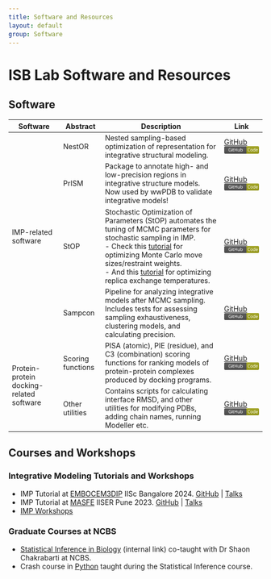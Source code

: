 ```yaml
---
title: Software and Resources
layout: default
group: Software
---
```

<h1>ISB Lab Software and Resources</h1>
<div class="container-fluid">

<h2>Software</h2>

<table>
    <thead>
        <tr>
            <th>Software</th>
            <th>Abstract</th>
            <th>Description</th>
            <th>Link</th>
        </tr>
    </thead>
    <tbody>
        <tr>
            <td rowspan="4">IMP-related software</td>
            <td>NestOR</td>
            <td>Nested sampling-based optimization of representation for integrative structural modeling.</td>
            <td><a href="https://github.com/isblab/nestor" class="link">GitHub <img src="/static/img/logos/code_logo.svg" alt="GitHub" class="logo"></a></td>
        </tr>
        <tr>
            <td>PrISM</td>
            <td>Package to annotate high- and low-precision regions in integrative structure models. Now used by wwPDB to validate integrative models!</td>
            <td><a href="https://github.com/isblab/prism" class="link">GitHub <img src="/static/img/logos/code_logo.svg" alt="GitHub" class="logo"></a></td>
        </tr>
        <tr>
            <td>StOP</td>
            <td>Stochastic Optimization of Parameters (StOP) automates the tuning of MCMC parameters for stochastic sampling in IMP.<br>
                - Check this <a href="https://github.com/isblab/stop/blob/main/docs/tutorial_basic.md" class="link">tutorial</a> for optimizing Monte Carlo move sizes/restraint weights.<br>
                - And this <a href="https://github.com/isblab/stop/blob/main/docs/tutorial_replica.md" class="link">tutorial</a> for optimizing replica exchange temperatures.
            </td>
            <td><a href="https://github.com/isblab/stop" class="link">GitHub <img src="/static/img/logos/code_logo.svg" alt="GitHub" class="logo"></a></td>
        </tr>
        <tr>
            <td>Sampcon</td>
            <td>Pipeline for analyzing integrative models after MCMC sampling. Includes tests for assessing sampling exhaustiveness, clustering models, and calculating precision.</td>
            <td><a href="https://github.com/salilab/imp-sampcon" class="link">GitHub <img src="/static/img/logos/code_logo.svg" alt="GitHub" class="logo"></a></td>
        </tr>
        <tr>
            <td rowspan="2">Protein-protein docking-related software</td>
            <td>Scoring functions</td>
            <td>PISA (atomic), PIE (residue), and C3 (combination) scoring functions for ranking models of protein-protein complexes produced by docking programs.</td>
            <td><a href="https://github.com/isblab/dockingScripts/tree/main/capriScripts/potentials" class="link">GitHub <img src="/static/img/logos/code_logo.svg" alt="GitHub" class="logo"></a></td>
        </tr>
        <tr>
            <td>Other utilities</td>
            <td>Contains scripts for calculating interface RMSD, and other utilities for modifying PDBs, adding chain names, running Modeller etc.</td>
            <td><a href="https://github.com/isblab/dockingScripts" class="link">GitHub <img src="/static/img/logos/code_logo.svg" alt="GitHub" class="logo"></a></td>
        </tr>
    </tbody>
</table>

<h2>Courses and Workshops</h2>

<h3>Integrative Modeling Tutorials and Workshops</h3>
<ul>
    <li>
        IMP Tutorial at <a href="https://meetings.embo.org/event/24-cryo-em" class="link">EMBOCEM3DIP</a> IISc Bangalore 2024. 
        <a href="https://github.com/isblab/IMP_Tutorial" class="link">GitHub</a> | 
        <a href="https://drive.google.com/drive/folders/13dUNwgPMZE0mAeyGEdUwgnGz5ybfxs1Z" class="link">Talks</a>
    </li>
    <li>
        IMP Tutorial at <a href="https://sites.google.com/acads.iiserpune.ac.in/masfe/home" class="link">MASFE</a> IISER Pune 2023. 
        <a href="https://github.com/isblab/IMP_Tutorial/tree/masfe2023" class="link">GitHub</a> | 
        <a href="https://drive.google.com/drive/folders/188BHx67a8Wq53nDTanM-vWwX3X9F_OS5" class="link">Talks</a>
    </li>
    <li>
        <a href="https://integrativemodeling.org/talks.html" class="link">IMP Workshops</a>
    </li>
</ul>

<h3>Graduate Courses at NCBS</h3>
<ul>
    <li>
        <a href="http://moodle.ncbs.res.in/course/view.php?id=107" class="link">Statistical Inference in Biology</a> (internal link) co-taught with Dr Shaon Chakrabarti at NCBS.
    </li>
    <li>
        Crash course in <a href="https://github.com/isblab/pycrash" class="link">Python</a> taught during the Statistical Inference course.
    </li>
</ul>
